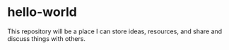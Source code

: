 # hello-world
This repository will be a place I can store ideas, resources, and share and discuss things with others.
